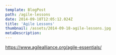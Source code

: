 ```yaml
---
template: BlogPost
path: /agile-lessons
date: 2014-09-18T12:05:12.024Z
title: 'Agile Lessons'
thumbnail: /assets/2014-09-18-agile-lessons.jpg
metaDescription: 
---
```


https://www.agilealliance.org/agile-essentials/